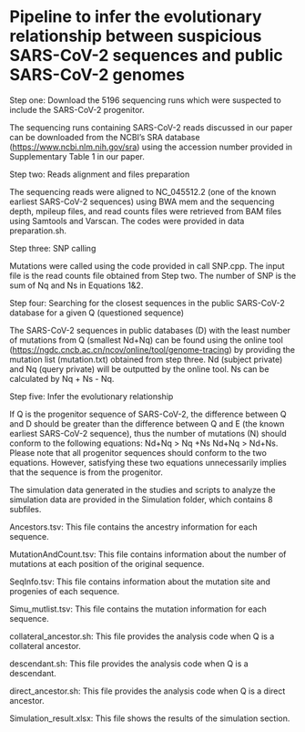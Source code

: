 # Pipeline to infer the evolutionary relationship between suspicious SARS-CoV-2 sequences and public SARS-CoV-2 genomes

Step one: Download the 5196 sequencing runs which were suspected to include the SARS-CoV-2 progenitor.

The sequencing runs containing SARS-CoV-2 reads discussed in our paper can be downloaded from the NCBI’s SRA database (https://www.ncbi.nlm.nih.gov/sra) using the accession number provided in Supplementary Table 1 in our paper.


Step two:  Reads alignment and files preparation

The sequencing reads were aligned to NC_045512.2 (one of the known earliest SARS-CoV-2 sequences) using BWA mem and the sequencing depth, mpileup files, and read counts files were retrieved from BAM files using Samtools and Varscan. 
The codes were provided in data preparation.sh.


Step three: SNP calling

Mutations were called using the code provided in call SNP.cpp. The input file is the read counts file obtained from Step two. 
The number of SNP is the sum of Nq and Ns in Equations 1&2.


Step four: Searching for the closest sequences in the public SARS-CoV-2 database for a given Q (questioned sequence)

The SARS-CoV-2 sequences in public databases (D) with the least number of mutations from Q (smallest Nd+Nq) can be found using the online tool (https://ngdc.cncb.ac.cn/ncov/online/tool/genome-tracing) by providing the mutation list (mutation.txt) obtained from step three. 
Nd (subject private) and Nq (query private) will be outputted by the online tool.
Ns can be calculated by Nq + Ns - Nq.


Step five: Infer the evolutionary relationship

If Q is the progenitor sequence of SARS-CoV-2, the difference between Q and D should be greater than the difference between Q and E (the known earliest SARS-CoV-2 sequence), thus the number of mutations (N) should conform to the following equations: Nd+Nq > Nq +Ns 
Nd+Nq > Nd+Ns. 
Please note that all progenitor sequences should conform to the two equations. However, satisfying these two equations unnecessarily implies that the sequence is from the progenitor.

The simulation data generated in the studies and scripts to analyze the simulation data are provided in the Simulation folder, which contains 8 subfiles.

Ancestors.tsv: This file contains the ancestry information for each sequence.

MutationAndCount.tsv: This file contains information about the number of mutations at each position of the original sequence.

SeqInfo.tsv: This file contains information about the mutation site and progenies of each sequence.

Simu_mutlist.tsv: This file contains the mutation information for each sequence.

collateral_ancestor.sh: This file provides the analysis code when Q is a collateral ancestor.

descendant.sh: This file provides the analysis code when Q is a descendant.

direct_ancestor.sh: This file provides the analysis code when Q is a direct ancestor.

Simulation_result.xlsx: This file shows the results of the simulation section.

